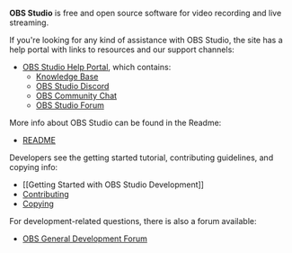 **OBS Studio** is free and open source software for video recording and live streaming.

If you're looking for any kind of assistance with OBS Studio, the site has a help portal with links to resources and our support channels:

* [OBS Studio Help Portal](https://obsproject.com/help), which contains:
    * [Knowledge Base](https://obsproject.com/kb)
    * [OBS Studio Discord](http://discord.gg/obsproject) 
    * [OBS Community Chat](https://obsproject.com/chat)
    * [OBS Studio Forum](https://obsproject.com/forum/#obs-studio-support.3) 

More info about OBS Studio can be found in the Readme:
* [README](https://github.com/obsproject/obs-studio/blob/master/README.rst)

Developers see the getting started tutorial, contributing guidelines, and copying info:
* [[Getting Started with OBS Studio Development]]
* [Contributing](https://github.com/obsproject/obs-studio/blob/master/CONTRIBUTING.rst)
* [Copying](https://github.com/obsproject/obs-studio/blob/master/COPYING)

For development-related questions, there is also a forum available:  
* [OBS General Development Forum](https://obsproject.com/forum/list/general-development.21/)